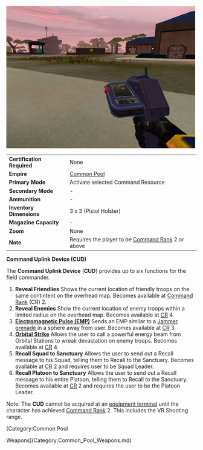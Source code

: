 ![](../images/PSScreenShot0255.jpg "PSScreenShot0255.jpg")

|                            |                                                                                  |
| -------------------------- | -------------------------------------------------------------------------------- |
| **Certification Required** | None                                                                             |
| **Empire**                 | [Common Pool](../terminology/Common_Pool.md)                                     |
| **Primary Mode**           | Activate selected Command Resource                                               |
| **Secondary Mode**         | \-                                                                               |
| **Ammunition**             | \-                                                                               |
| **Inventory Dimensions**   | 3 x 3 (Pistol Holster)                                                           |
| **Magazine Capacity**      | \-                                                                               |
| **Zoom**                   | None                                                                             |
| **Note**                   | Requires the player to be [Command Rank](terminology/Command_Rank.md) 2 or above |

**Command Uplink Device (CUD)**

The **Command Uplink Device** (**CUD**) provides up to six functions for the
field commander.

1. **Reveal Friendlies** Shows the current location of friendly troops on the
   same contintent on the overhead map. Becomes available at
   [Command Rank](terminology/Command_Rank.md) (CR) 2.
2. **Reveal Enemies** Show the current location of enemy troops within a limited
   radius on the overhead map. Becomes available at
   [CR](terminology/Command_Rank.md) 4.
3. **[Electromagnetic Pulse (EMP)](../commands/EMP.md)** Sends an EMP similar to
   a [Jammer grenade](Jammer_Grenade.md) in a sphere away from user. Becomes
   available at [CR](terminology/Command_Rank.md) 3.
4. **[Orbital Strike](../commands/Orbital_Strike.md)** Allows the user to call a
   powerful energy beam from Orbital Stations to wreak devastation on enemy
   troops. Becomes available at [CR](terminology/Command_Rank.md) 4.
5. **Recall Squad to Sanctuary** Allows the user to send out a Recall message to
   his Squad, telling them to Recall to the Sanctuary. Becomes available at
   [CR](terminology/Command_Rank.md) 2 and requires user to be Squad Leader.
6. **Recall Platoon to Sanctuary** Allows the user to send out a Recall message
   to his entire Platoon, telling them to Recall to the Sanctuary. Becomes
   available at [CR](terminology/Command_Rank.md) 2 and requires the user to be
   the Platoon Leader.

Note: The **CUD** cannot be acquired at an
[equipment terminal](equipment_terminal.md) until the character has achieved
[Command Rank](terminology/Command_Rank.md) 2. This includes the VR Shooting
range.

<!--[Category:Game Items](Category:Game_Items.md)-->
<!--[Category:Weapons](Category:Weapons.md)--> [Category:Common Pool

Weapons](Category:Common_Pool_Weapons.md)
